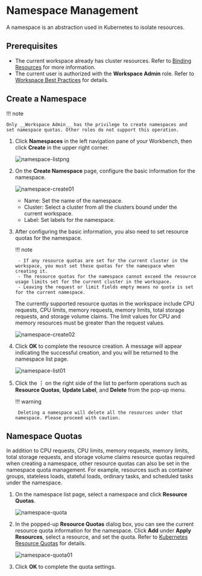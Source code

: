 # Namespace Management

A namespace is an abstraction used in Kubernetes to isolate resources.

## Prerequisites

- The current workspace already has cluster resources. Refer to [Binding Resources](../../../ghippo/user-guide/workspace/quota.md) for more information.
- The current user is authorized with the __Workspace Admin__ role. Refer to [Workspace Best Practices](../../../ghippo/user-guide/workspace/ws-best-practice.md) for details.

## Create a Namespace

!!! note

    Only __Workspace Admin__ has the privilege to create namespaces and set namespace quotas. Other roles do not support this operation.

1. Click __Namespaces__ in the left navigation pane of your Workbench, then click __Create__ in the upper right corner.

    ![namespace-listpng](https://docs.daocloud.io/daocloud-docs-images/docs/en/docs/amamba/images/create00.png)

2. On the __Create Namespace__ page, configure the basic information for the namespace.

    ![namespace-create01](https://docs.daocloud.io/daocloud-docs-images/docs/en/docs/amamba/images/create01.png)

    - Name: Set the name of the namespace.
    - Cluster: Select a cluster from all the clusters bound under the current workspace.
    - Label: Set labels for the namespace.

3. After configuring the basic information, you also need to set resource quotas for the namespace.

    !!! note

        - If any resource quotas are set for the current cluster in the workspace, you must set these quotas for the namespace when creating it.
        - The resource quotas for the namespace cannot exceed the resource usage limits set for the current cluster in the workspace.
        - Leaving the request or limit fields empty means no quota is set for the current namespace.

    The currently supported resource quotas in the workspace include CPU requests, CPU limits, memory requests, memory limits, total storage requests, and storage volume claims. The limit values for CPU and memory resources must be greater than the request values.

    ![namespace-create02](https://docs.daocloud.io/daocloud-docs-images/docs/en/docs/amamba/images/create02.png)

4. Click __OK__ to complete the resource creation. A message will appear indicating the successful creation, and you will be returned to the namespace list page.

    ![namespace-list01](https://docs.daocloud.io/daocloud-docs-images/docs/en/docs/amamba/images/create03.png)

5. Click the __︙__ on the right side of the list to perform operations such as __Resource Quotas__, __Update Label__, and __Delete__ from the pop-up menu.

    !!! warning

        Deleting a namespace will delete all the resources under that namespace. Please proceed with caution.

## Namespace Quotas

In addition to CPU requests, CPU limits, memory requests, memory limits, total storage requests, and storage volume claims resource quotas required when creating a namespace, other resource quotas can also be set in the namespace quota management. For example, resources such as container groups, stateless loads, stateful loads, ordinary tasks, and scheduled tasks under the namespace.

1. On the namespace list page, select a namespace and click __Resource Quotas__.

    ![namespace-quota](https://docs.daocloud.io/daocloud-docs-images/docs/en/docs/amamba/images/ns-quota01.png)

2. In the popped-up __Resource Quotas__ dialog box, you can see the current resource quota information for the namespace. Click __Add__ under __Apply Resources__, select a resource, and set the quota. Refer to [Kubernetes Resource Quotas](https://kubernetes.io/docs/concepts/policy/resource-quotas/) for details.

    ![namespace-quota01](https://docs.daocloud.io/daocloud-docs-images/docs/en/docs/amamba/images/ns-quota02.png)

3. Click __OK__ to complete the quota settings.
